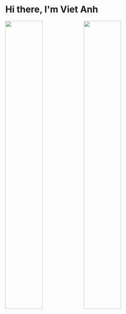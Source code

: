 # Hi there, I'm Viet Anh
<img align="left" width="48%" src="https://github-readme-stats.vercel.app/api?username=vanhhavesomuchcute&show_icons=true&theme=tokyonight&show_owner" />

<img align="left" width="48%" src="https://github-readme-stats.vercel.app/api/top-langs/?username=vanhhavesomuchcute&layout=compact)](https://github.com/anuraghazra/github-readme-stats)" />
